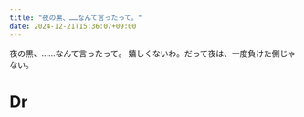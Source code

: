```yaml
---
title: "夜の黒、……なんて言ったって。"
date: 2024-12-21T15:36:07+09:00
---
```

夜の黒、……なんて言ったって。
嬉しくないわ。だって夜は、一度負けた側じゃない。

# Dr
